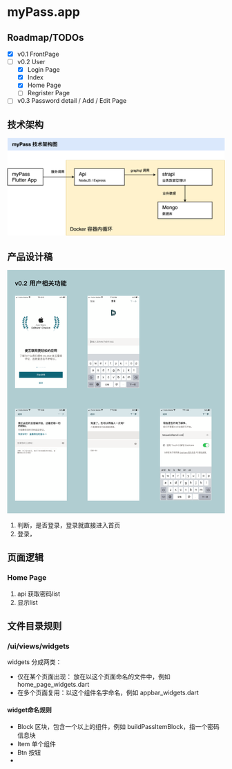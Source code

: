 # myPass.app

## Roadmap/TODOs

* [x] v0.1 FrontPage
* [ ] v0.2 User
  * [x] Login Page
  * [x] Index
  * [x] Home Page
  * [ ] Regrister Page
* [ ] v0.3 Password detail / Add / Edit Page

## 技术架构
<img src="/doc/img/technology_architecture.png" width="900px"/> 

## 产品设计稿
<img src="/doc/img/v02.png" width="900px"/> 

1. 判断，是否登录，登录就直接进入首页
2. 登录，


## 页面逻辑

### Home Page

1. api 获取密码list
2. 显示list

## 文件目录规则

### /ui/views/widgets

widgets 分成两类：

* 仅在某个页面出现： 放在以这个页面命名的文件中，例如 home_page_widgets.dart
* 在多个页面复用：以这个组件名字命名，例如 appbar_widgets.dart

#### widget命名规则

* Block  区块，包含一个以上的组件，例如 buildPassItemBlock，指一个密码信息块  
* Item   单个组件
* Btn    按钮
* 